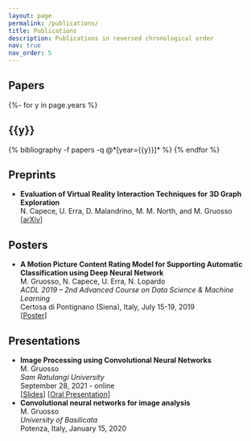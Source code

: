 ```yaml
---
layout: page
permalink: /publications/
title: Publications
description: Publications in reversed chronological order
nav: true
nav_order: 5
---
```


<!-- _pages/publications.md -->
<div class="publications">

## Papers

{%- for y in page.years %}
  <h2 class="year">{{y}}</h2>
  {% bibliography -f papers -q @*[year={{y}}]* %}
{% endfor %}

</div>

## Preprints

- __Evaluation of Virtual Reality Interaction Techniques for 3D Graph Exploration__
<br>N. Capece, U. Erra, D. Malandrino, M. M. North, and M. Gruosso
<br>[[arXiv](https://doi.org/10.2312/gch.20201301)]


## Posters
- __A Motion Picture Content Rating Model for Supporting Automatic Classification using Deep Neural Network__
<br>M. Gruosso, N. Capece, U. Erra, N. Lopardo
<br>_ACDL 2019 &ndash; 2nd Advanced Course on Data Science &amp; Machine Learning_
<br>Certosa di Pontignano (Siena), Italy, July 15-19, 2019
<br>[[Poster](http://graphics.unibas.it/www/mgruosso/posters/poster_70x90cm.pdf)]
   
    
## Presentations
- __Image Processing using Convolutional Neural Networks__
<br>M. Gruosso
<br>_Sam Ratulangi University_
<br>September 28, 2021 - online
<br>[[Slides](http://graphics.unibas.it/www/mgruosso/slides/workshop_28_09_21.pptx)] [[Oral Presentation](https://www.youtube.com/watch?v=HlsWxLlPxB4)]
- <b>Convolutional neural networks for image analysis</b>
<br>M. Gruosso
<br><i>University of Basilicata</i>
<br>Potenza, Italy, January 15, 2020